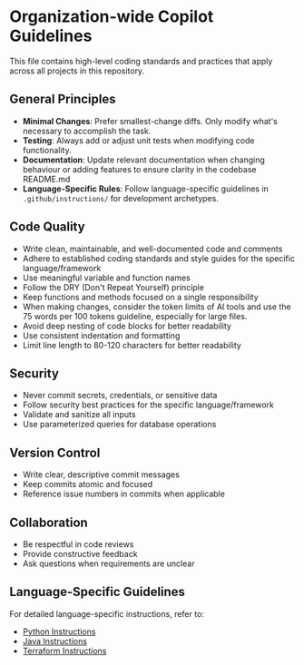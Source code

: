 # Organization-wide Copilot Guidelines

This file contains high-level coding standards and practices that apply across all projects in this repository.

## General Principles

- **Minimal Changes**: Prefer smallest-change diffs. Only modify what's necessary to accomplish the task.
- **Testing**: Always add or adjust unit tests when modifying code functionality.
- **Documentation**: Update relevant documentation when changing behaviour or adding features to ensure clarity in the codebase README.md
- **Language-Specific Rules**: Follow language-specific guidelines in `.github/instructions/` for development archetypes.

## Code Quality

- Write clean, maintainable, and well-documented code and comments
- Adhere to established coding standards and style guides for the specific language/framework
- Use meaningful variable and function names
- Follow the DRY (Don't Repeat Yourself) principle
- Keep functions and methods focused on a single responsibility
- When making changes, consider the token limits of AI tools and use the 75 words per 100 tokens guideline, especially for large files.
- Avoid deep nesting of code blocks for better readability
- Use consistent indentation and formatting
- Limit line length to 80-120 characters for better readability

## Security

- Never commit secrets, credentials, or sensitive data
- Follow security best practices for the specific language/framework
- Validate and sanitize all inputs
- Use parameterized queries for database operations

## Version Control

- Write clear, descriptive commit messages
- Keep commits atomic and focused
- Reference issue numbers in commits when applicable

## Collaboration

- Be respectful in code reviews
- Provide constructive feedback
- Ask questions when requirements are unclear

## Language-Specific Guidelines

For detailed language-specific instructions, refer to:
- [Python Instructions](.github/instructions/python.instructions.md)
- [Java Instructions](.github/instructions/java.instructions.md)
- [Terraform Instructions](.github/instructions/terraform.instructions.md)

